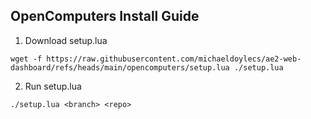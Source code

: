 ## OpenComputers Install Guide

1) Download setup.lua
```
wget -f https://raw.githubusercontent.com/michaeldoylecs/ae2-web-dashboard/refs/heads/main/opencomputers/setup.lua ./setup.lua
```

2) Run setup.lua
```
./setup.lua <branch> <repo>
```
